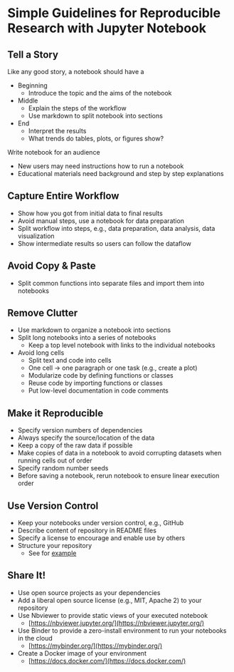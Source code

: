 # Simple Guidelines for Reproducible Research with Jupyter Notebook

## Tell a Story
Like any good story, a notebook should have a
* Beginning
  * Introduce the topic and the aims of the notebook
* Middle
  * Explain the steps of the workflow
  * Use markdown to split notebook into sections
* End
  * Interpret the results
  * What trends do tables, plots, or figures show?

Write notebook for an audience
* New users may need instructions how to run a notebook
* Educational materials need background and step by step explanations

## Capture Entire Workflow
* Show how you got from initial data to final results
* Avoid manual steps, use a notebook for data preparation
* Split workflow into steps, e.g., data preparation, data analysis, data visualization
* Show intermediate results so users can follow the dataflow

## Avoid Copy & Paste
* Split common functions into separate files and import them into notebooks

## Remove Clutter
* Use markdown to organize a notebook into sections
* Split long notebooks into a series of notebooks
  * Keep a top level notebook with links to the individual notebooks
* Avoid long cells
  * Split text and code into cells
  * One cell -> one paragraph or one task (e.g., create a plot)
  * Modularize code by defining functions or classes
  * Reuse code by importing functions or classes
  * Put low-level documentation in code comments

## Make it Reproducible
* Specify version numbers of dependencies
* Always specify the source/location of the data
* Keep a copy of the raw data if possible
* Make copies of data in a notebook to avoid corrupting datasets when running cells out of order
* Specify random number seeds
* Before saving a notebook, rerun notebook to ensure linear execution order

## Use Version Control
* Keep your notebooks under version control, e.g., GitHub
* Describe content of repository in README files
* Specify a license to encourage and enable use by others
* Structure your repository
  * See for [example](http://drivendata.github.io/cookiecutter-data-science)

## Share It!
* Use open source projects as your dependencies
* Add a liberal open source license (e.g., MIT, Apache 2) to your repository
* Use Nbviewer to provide static views of your executed notebook
  * [https://nbviewer.jupyter.org/](https://nbviewer.jupyter.org/)
* Use Binder to provide a zero-install environment to run your notebooks in the cloud
  * [https://mybinder.org/](https://mybinder.org/)		
* Create a Docker image of your environment
  * [https://docs.docker.com/](https://docs.docker.com/)

